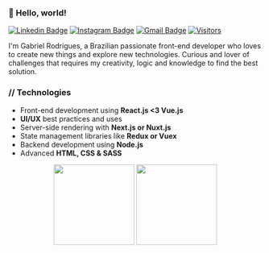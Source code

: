 ### 👋 Hello, world!
[![Linkedin Badge](https://img.shields.io/badge/-LinkedIn-blue?style=flat-square&logo=Linkedin&logoColor=white&link=https://www.linkedin.com/in/gabrieldev/)](https://www.linkedin.com/in/gabrieldev/)
[![Instagram Badge](https://img.shields.io/badge/-Instagram-F77737?style=flat-square&logo=Instagram&logoColor=white&link=https://www.instagram.com/gbrdev/)](https://www.instagram.com/gbrdev/)
[![Gmail Badge](https://img.shields.io/badge/-Gmail-c14438?style=flat-square&logo=Gmail&logoColor=white&link=mailto:gabriel.desenvolve@gmail.com)](mailto:gabriel.desenvolve@gmail.com)
[![Visitors](https://komarev.com/ghpvc/?username=gbrdev&style=flat-square)](https://www.github.com/gbrdev/)

I'm Gabriel Rodrigues, a Brazilian passionate front-end developer who loves to create new things and explore new technologies. Curious and lover of challenges that requires my creativity, logic and knowledge to find the best solution.

### // Technologies
- Front-end development using **React.js <3 Vue.js**
- **UI/UX** best practices and uses
- Server-side rendering with **Next.js or Nuxt.js**
- State management libraries like **Redux or Vuex**
- Backend development using **Node.js**
- Advanced **HTML, CSS & SASS**

<p align="center">
   <img
      align="center"
      height="160" 
        src="https://github-readme-stats.vercel.app/api/top-langs/?username=gbrdev&langs_count=8&layout=compact&theme=dracula"
    />
  <img   
      align="center"
      height="160" 
       src="https://github-readme-stats.vercel.app/api?username=gbrdev&show_icons=true&theme=dracula"
    />
</p>

<!-- \
[![Top Langs](https://github-readme-stats.vercel.app/api/top-langs/?username=gbrdev&layout=compact)](https://github.com/gbrdev?tab=repositories)
\
![Anurag's github stats](https://github-readme-stats.vercel.app/api?username=gbrdev&show_icons=true&theme=dracula) -->
